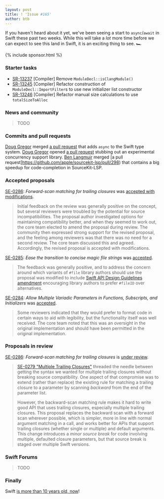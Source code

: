 ```yaml
---
layout: post
title: ! 'Issue #165'
author: btb
---
```


If you haven't heard about it yet, we've been seeing a start to `async`/`await`
in Swift these past two weeks. While this will take a _lot_ more time before
we can expect to see this land in Swift, it is an exciting thing to see. 🏎

<!--excerpt-->

{% include sponsor.html %}

### Starter tasks

- [SR-13237](https://bugs.swift.org/browse/SR-13237) [Compiler] Remove
`ModuleDecl::isClangModule()`
- [SR-13245](https://bugs.swift.org/browse/SR-13245) [Compiler] Refactor
construction of `ModuleDecl::ImportFilter`s to use new initializer list
constructor
- [SR-13246](https://bugs.swift.org/browse/SR-13246) [Compiler] Refactor manual
size calculations to use `totalSizeToAlloc`

### News and community

> TODO

### Commits and pull requests

[Doug Gregor](https://twitter.com/dgregor79) merged [a pull request](https://github.com/apple/swift/pull/33147)
that adds `async` to the Swift type system.
[Doug Gregor](https://twitter.com/dgregor79) opened [a pull request](https://github.com/apple/swift/pull/33196)
stubbing out an experimental concurrency support library.
[Ben Langmuir](https://twitter.com/benlangmuir) merged [a pull request]https://github.com/apple/sourcekit-lsp/pull/298)
that contains a big speedup for code-completion in SourceKit-LSP.

### Accepted proposals

[SE-0286](https://github.com/apple/swift-evolution/blob/master/proposals/0286-forward-scan-trailing-closures.md): *Forward-scan matching for trailing closures* was [accepted with modifications](https://forums.swift.org/t/accepted-with-modifications-se-0286-forward-scan-for-trailing-closures/38836).

> Initial feedback on the review was generally positive on the concept, but
several reviewers were troubled by the potential for source incompatibilities.
The proposal author investigated options for maintaining compatibility better,
and when they seemed to work out, the core team elected to amend the proposal
during review. The community then expressed strong support for the revised
proposal, and the feeling among reviewers was that there was no need for a
second review. The core team discussed this and agreed. Accordingly, the
revised proposal is accepted with modifications.

[SE-0285](https://github.com/apple/swift-evolution/blob/master/proposals/0285-ease-pound-file-transition.md): *Ease the transition to concise magic file strings* was [accepted](https://forums.swift.org/t/accepted-se-0285-ease-the-transition-to-concise-magic-file-strings/38516).

> The feedback was generally positive, and to address the concern around which
variants of `#file` library authors should use the proposal was modified to
include [Swift API Design Guidelines amendment](https://github.com/apple/swift-evolution/blob/master/proposals/0285-ease-pound-file-transition.md#swift-api-design-guidelines-amendment)
encouraging library authors to prefer `#fileID` over alternatives.

[SE-0284](https://github.com/apple/swift-evolution/blob/master/proposals/0284-multiple-variadic-parameters.md): *Allow Multiple Variadic Parameters in Functions, Subscripts, and Initializers* was [accepted](https://forums.swift.org/t/accepted-se-0284-allow-multiple-variadic-parameters-in-functions-subscripts-and-initializers/38567).

> Some reviewers indicated that they would prefer to format code in certain
ways to aid with legibility, but the functionality itself was well received.
The core team noted that this was an oversight in the original implementation
and should have been permitted in the original implementation.

### Proposals in review

[SE-0286](https://github.com/apple/swift-evolution/blob/master/proposals/0286-forward-scan-trailing-closures.md): *Forward-scan matching for trailing closures* is [under review](https://forums.swift.org/t/se-0286-forward-scan-for-trailing-closures/38529).

> [SE-0279 "Multiple Trailing Closures"](https://github.com/apple/swift-evolution/blob/master/proposals/0279-multiple-trailing-closures.md)
threaded the needle between getting the syntax we wanted for multiple trailing
closures without breaking source compatibility. One aspect of that compromise
was to extend (rather than replace) the existing rule for matching a trailing
closure to a parameter by scanning *backward* from the end of the parameter
list.
>
> However, the backward-scan matching rule makes it hard to write good API that
uses trailing closures, especially multiple trailing closures. This proposal
replaces the backward scan with a forward scan wherever possible, which is
simpler, more in line with normal argument matching in a call, and works better
for APIs that support trailing closures (whether single or multiple) and
default arguments. This change introduces a *minor source break* for code
involving multiple, defaulted closure parameters, but that source break is
staged over multiple Swift versions.

### Swift Forums

> TODO

### Finally

Swift [is more than 10 years old, now](https://twitter.com/clattner_llvm/status/1284156940747042817)!
